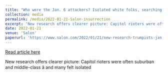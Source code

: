 ```yaml
---
title: "Who were the Jan. 6 attackers? Isolated white folks, searching for meaning âand enemies"
collection: media
permalink: /media/2022-01-21-Salon-insurrection
excerpt: 'New research offers clearer picture: Capitol rioters were often suburban and middle-class â and many felt isolated'
date: 2022-01-21
venue: 'Salon'
paperurl: 'https://www.salon.com/2022/01/21/new-research-trumpists-jan-6-loneliness-feeling-isolated-dems-non-whites-and-liberals/'
---
```


<a href='https://www.salon.com/2022/01/21/new-research-trumpists-jan-6-loneliness-feeling-isolated-dems-non-whites-and-liberals/'>Read article here</a>

New research offers clearer picture: Capitol rioters were often suburban and middle-class â and many felt isolated
